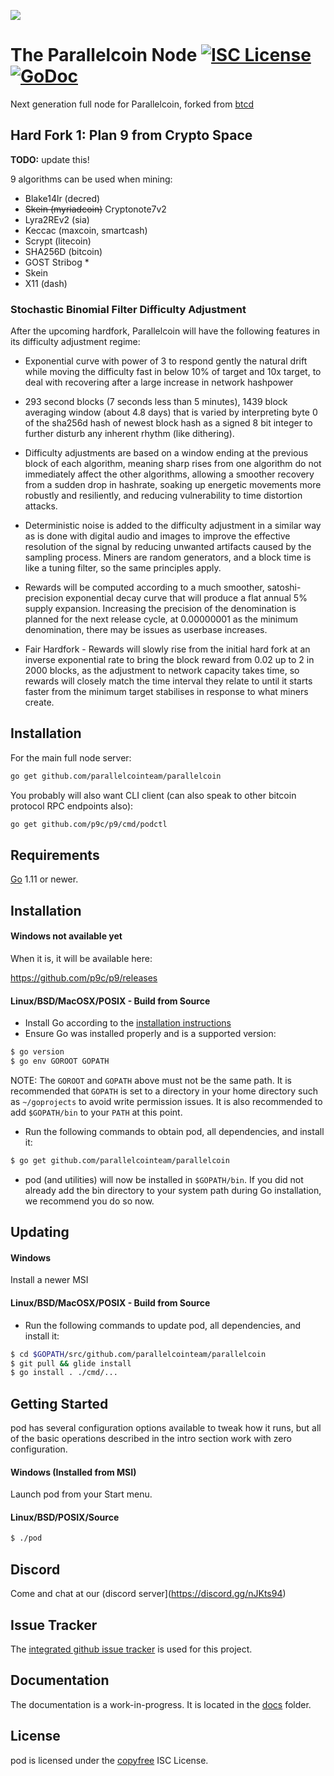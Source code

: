 ![](https://gitlab.com/parallelcoin/node/raw/master/assets/logo.png)

# The Parallelcoin Node [![ISC License](http://img.shields.io/badge/license-ISC-blue.svg)](http://copyfree.org) [![GoDoc](https://img.shields.io/badge/godoc-reference-blue.svg)](http://godoc.org/github.com/p9c/p9/node)

Next generation full node for Parallelcoin, forked
from [btcd](https://github.com/btcsuite/btcd)

## Hard Fork 1: Plan 9 from Crypto Space

**TODO:** update this!

9 algorithms can be used when mining:

- Blake14lr (decred)
- ~~Skein (myriadcoin)~~ Cryptonote7v2
- Lyra2REv2 (sia)
- Keccac (maxcoin, smartcash)
- Scrypt (litecoin)
- SHA256D (bitcoin)
- GOST Stribog \*
- Skein
- X11 (dash)

### Stochastic Binomial Filter Difficulty Adjustment

After the upcoming hardfork, Parallelcoin will have the following features in
its difficulty adjustment regime:

- Exponential curve with power of 3 to respond gently the natural drift while
  moving the difficulty fast in below 10% of target and 10x target, to deal with
  recovering after a large increase in network hashpower

- 293 second blocks (7 seconds less than 5 minutes), 1439 block averaging
  window (about 4.8 days) that is varied by interpreting byte 0 of the sha256d
  hash of newest block hash as a signed 8 bit integer to further disturb any
  inherent rhythm (like dithering).

- Difficulty adjustments are based on a window ending at the previous block of
  each algorithm, meaning sharp rises from one algorithm do not immediately
  affect the other algorithms, allowing a smoother recovery from a sudden drop
  in hashrate, soaking up energetic movements more robustly and resiliently, and
  reducing vulnerability to time distortion attacks.

- Deterministic noise is added to the difficulty adjustment in a similar way as
  is done with digital audio and images to improve the effective resolution of
  the signal by reducing unwanted artifacts caused by the sampling process.
  Miners are random generators, and a block time is like a tuning filter, so the
  same principles apply.

- Rewards will be computed according to a much smoother, satoshi-precision
  exponential decay curve that will produce a flat annual 5% supply expansion.
  Increasing the precision of the denomination is planned for the next release
  cycle, at 0.00000001 as the minimum denomination, there may be issues as
  userbase increases.

- Fair Hardfork - Rewards will slowly rise from the initial hard fork at an
  inverse exponential rate to bring the block reward from 0.02 up to 2 in 2000
  blocks, as the adjustment to network capacity takes time, so rewards will
  closely match the time interval they relate to until it starts faster from the
  minimum target stabilises in response to what miners create.

## Installation

For the main full node server:

```bash
go get github.com/parallelcointeam/parallelcoin
```

You probably will also want CLI client (can also speak to other bitcoin protocol
RPC endpoints also):

```bash
go get github.com/p9c/p9/cmd/podctl
```

## Requirements

[Go](http://golang.org) 1.11 or newer.

## Installation

#### Windows not available yet

When it is, it will be available here:

https://github.com/p9c/p9/releases

#### Linux/BSD/MacOSX/POSIX - Build from Source

- Install Go according to
  the [installation instructions](http://golang.org/doc/install)
- Ensure Go was installed properly and is a supported version:

```bash
$ go version
$ go env GOROOT GOPATH
```

NOTE: The `GOROOT` and `GOPATH` above must not be the same path. It is
recommended that `GOPATH` is set to a directory in your home directory such
as `~/goprojects` to avoid write permission issues. It is also recommended to
add `$GOPATH/bin` to your `PATH` at this point.

- Run the following commands to obtain pod, all dependencies, and install it:

```bash
$ go get github.com/parallelcointeam/parallelcoin
```

- pod (and utilities) will now be installed in `$GOPATH/bin`. If you did not
  already add the bin directory to your system path during Go installation, we
  recommend you do so now.

## Updating

#### Windows

Install a newer MSI

#### Linux/BSD/MacOSX/POSIX - Build from Source

- Run the following commands to update pod, all dependencies, and install it:

```bash
$ cd $GOPATH/src/github.com/parallelcointeam/parallelcoin
$ git pull && glide install
$ go install . ./cmd/...
```

## Getting Started

pod has several configuration options available to tweak how it runs, but all of
the basic operations described in the intro section work with zero
configuration.

#### Windows (Installed from MSI)

Launch pod from your Start menu.

#### Linux/BSD/POSIX/Source

```bash
$ ./pod
```

## Discord

Come and chat at our (discord server](https://discord.gg/nJKts94)

## Issue Tracker

The [integrated github issue tracker](https://github.com/p9c/p9/issues)
is used for this project.

## Documentation

The documentation is a work-in-progress. It is located in
the [docs](https://github.com/p9c/p9/tree/master/docs)
folder.

## License

pod is licensed under the [copyfree](http://copyfree.org) ISC License.
